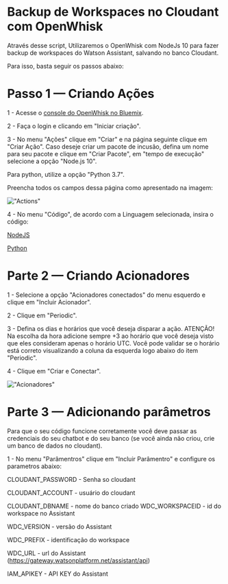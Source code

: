 # Backup de Workspaces no Cloudant com OpenWhisk

Através desse script, Utilizaremos o OpenWhisk com NodeJs 10 para fazer backup de workspaces do Watson Assistant, salvando no banco Cloudant.

Para isso, basta seguir os passos abaixo:


# Passo 1 — Criando Ações

1 - Acesse o [console do OpenWhisk no Bluemix](https://console-regional.ng.bluemix.net/openwhisk/).

2 - Faça o login e clicando em "Iniciar criação".

3 - No menu "Ações" clique em "Criar" e na página seguinte clique em "Criar Ação". Caso deseje criar um pacote de incusão, defina um nome para seu pacote e clique em "Criar Pacote", em "tempo de execução" selecione a opção "Node.js 10".

Para python, utilize a opção "Python 3.7".

Preencha todos os campos dessa página como apresentado na imagem:

!["Actions"](https://miro.medium.com/max/3638/1*LIw0izy3VZQyHwI0X9dACw.png)


4 - No menu "Código", de acordo com a Linguagem selecionada, insira o código:

[NodeJS](https://github.com/gilvanjunior/watson/blob/master/backup_assistant_cloudant.js) 

[Python](https://github.com/gilvanjunior/watson/blob/master/backup_assistant_cloudant.py) 

# Parte 2 — Criando Acionadores

1 - Selecione a opção "Acionadores conectados" do menu esquerdo e clique em "Incluir Acionador".

2 - Clique em "Periodic".

3 - Defina os dias e horários que você deseja disparar a ação. ATENÇÃO! Na escolha da hora adicione sempre +3 ao horário que você deseja visto que eles consideram apenas o horário UTC. Você pode validar se o horário está correto visualizando a coluna da esquerda logo abaixo do item "Periodic".

4 - Clique em "Criar e Conectar".

!["Acionadores"](https://miro.medium.com/max/3810/1*e-yIr9jSSzbF-tBQBgM2Og.png) 

# Parte 3 — Adicionando parâmetros

Para que o seu código funcione corretamente você deve passar as credenciais do seu chatbot e do seu banco (se você ainda não criou, crie um banco de dados no cloudant).

1 - No menu "Parâmentros" clique em "Incluir Parâmentro" e configure os parametros abaixo:

CLOUDANT_PASSWORD - Senha so cloudant

CLOUDANT_ACCOUNT - usuário do cloudant

CLOUDANT_DBNAME - nome do banco criado
WDC_WORKSPACEID - id do workspace no Assistant

WDC_VERSION - versão do Assistant

WDC_PREFIX - identificação do workspace

WDC_URL - url do Assistant (https://gateway.watsonplatform.net/assistant/api)

IAM_APIKEY - API KEY do Assistant

